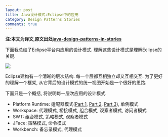 ```yaml
---
layout: post
title: Java设计模式:Eclipse中的应用
category: Design Patterns Stories
comments: true
---
```


**注:本文为译文,原文出处[java-design-patterns-in-stories](http://www.programcreek.com/java-design-patterns-in-stories/)**


下面我总结了Eclipse平台内应用的设计模式. 理解这些设计模式是理解Eclipse的关键.

<img src="http://www.programcreek.com/wp-content/uploads/2011/09/programcreek-eclilpse-platform-300x181.png" />

Eclipse建构有一个清晰的层次结构. 每一个层都互相独立却又互相交互. 为了更好的理解一个框架, 从它背后的设计模式的统一视图开始是一个很好的思路.<br/>

下面只是一个概括, 将说明每一层次应用的设计模式.

- Platform Runtime: 适配器模式([Part 1](http://www.programcreek.com/2012/01/decipher-eclipse-architecture-iadaptable-part-1-brief-introduction/), [Part 2](http://www.programcreek.com/2011/09/adapters-in-eclipse/), [Part 3](http://www.programcreek.com/2011/09/eclipse-iadaptable-example-show-properties-for-items-from-a-sample-view/)), 单例模式
- Workspace: 代理模式, 桥接模式, 组合模式, 观察者模式, 访问者模式
- SWT: 组合模式, 策略模式, 观察者模式
- JFace: 策略模式, 命令模式
- Workbench: 备忘录模式, 代理模式